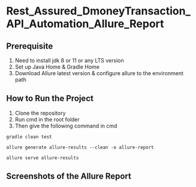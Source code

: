 # Rest_Assured_DmoneyTransaction_API_Automation_Allure_Report

## Prerequisite
1. Need to install jdk 8 or 11 or any LTS version
2. Set up Java Home & Gradle Home
3. Download Allure latest version & configure allure to the environment path

## How to Run the Project
1. Clone the repository
2. Run cmd in the root folder
3. Then give the following command in cmd


```
gradle clean test
```
```
allure generate allure-results --clean -o allure-report
```
```
allure serve allure-results
```

## Screenshots of the Allure Report
